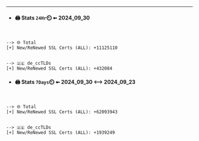 

---
- #### 🖨️ **Stats** `24Hr`⏲️ ➼ 2024_09_30
```console


--> 🌐 Total
[+] New/ReNewed SSL Certs (ALL): +11125110


--> 🇩🇪 de_ccTLDs
[+] New/ReNewed SSL Certs (ALL): +432084

```

- #### 🖨️ **Stats** `7Days`⏲️ ➼ 2024_09_30 <--> 2024_09_23
```console


--> 🌐 Total
[+] New/ReNewed SSL Certs (ALL): +62093943


--> 🇩🇪 de_ccTLDs
[+] New/ReNewed SSL Certs (ALL): +1939249

```

